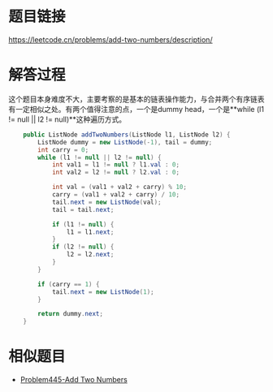 # 题目链接
https://leetcode.cn/problems/add-two-numbers/description/

# 解答过程
这个题目本身难度不大，主要考察的是基本的链表操作能力，与合并两个有序链表有一定相似之处。有两个值得注意的点，一个是dummy head，一个是**while (l1 != null || l2 != null)**这种遍历方式。

```java
    public ListNode addTwoNumbers(ListNode l1, ListNode l2) {
        ListNode dummy = new ListNode(-1), tail = dummy;
        int carry = 0;
        while (l1 != null || l2 != null) {
            int val1 = l1 != null ? l1.val : 0;
            int val2 = l2 != null ? l2.val : 0;

            int val = (val1 + val2 + carry) % 10;
            carry = (val1 + val2 + carry) / 10;
            tail.next = new ListNode(val);
            tail = tail.next;

            if (l1 != null) {
                l1 = l1.next;
            }
            if (l2 != null) {
                l2 = l2.next;
            }
        }

        if (carry == 1) {
            tail.next = new ListNode(1);
        }

        return dummy.next;
    }
```

# 相似题目
- [Problem445-Add Two Numbers](2022-10-27-leetcode-problem-445.md)